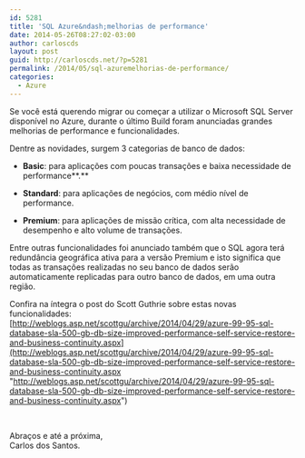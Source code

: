 ```yaml
---
id: 5281
title: 'SQL Azure&ndash;melhorias de performance'
date: 2014-05-26T08:27:02-03:00
author: carloscds
layout: post
guid: http://carloscds.net/?p=5281
permalink: /2014/05/sql-azuremelhorias-de-performance/
categories:
  - Azure
---
```

Se você está querendo migrar ou começar a utilizar o Microsoft SQL Server disponível no Azure, durante o último Build foram anunciadas grandes melhorias de performance e funcionalidades.

Dentre as novidades, surgem 3 categorias de banco de dados:

  * **Basic**: para aplicações com poucas transações e baixa necessidade de performance**.**

  * **Standard**: para aplicações de negócios, com médio nível de performance. 

  * **Premium**: para aplicações de missão crítica, com alta necessidade de desempenho e alto volume de transações.

Entre outras funcionalidades foi anunciado também que o SQL agora terá redundância geográfica ativa para a versão Premium e isto significa que todas as transações realizadas no seu banco de dados serão automaticamente replicadas para outro banco de dados, em uma outra região.

Confira na íntegra o post do Scott Guthrie sobre estas novas funcionalidades: [http://weblogs.asp.net/scottgu/archive/2014/04/29/azure-99-95-sql-database-sla-500-gb-db-size-improved-performance-self-service-restore-and-business-continuity.aspx](http://weblogs.asp.net/scottgu/archive/2014/04/29/azure-99-95-sql-database-sla-500-gb-db-size-improved-performance-self-service-restore-and-business-continuity.aspx "http://weblogs.asp.net/scottgu/archive/2014/04/29/azure-99-95-sql-database-sla-500-gb-db-size-improved-performance-self-service-restore-and-business-continuity.aspx")

&#160;

Abraços e até a próxima,  
Carlos dos Santos.